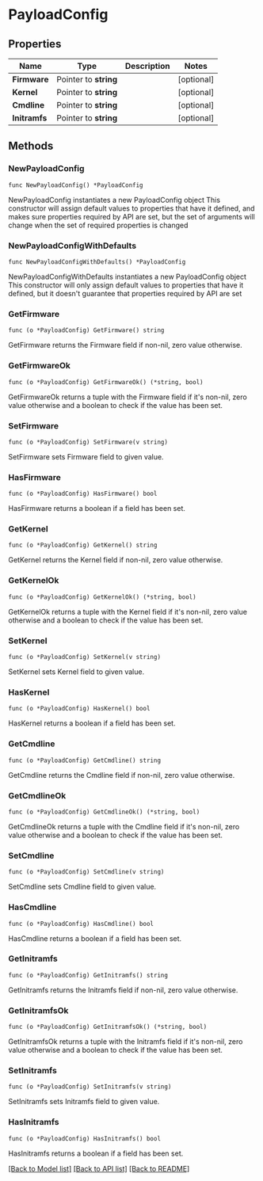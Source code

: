 # PayloadConfig

## Properties

Name | Type | Description | Notes
------------ | ------------- | ------------- | -------------
**Firmware** | Pointer to **string** |  | [optional]
**Kernel** | Pointer to **string** |  | [optional]
**Cmdline** | Pointer to **string** |  | [optional]
**Initramfs** | Pointer to **string** |  | [optional]

## Methods

### NewPayloadConfig

`func NewPayloadConfig() *PayloadConfig`

NewPayloadConfig instantiates a new PayloadConfig object
This constructor will assign default values to properties that have it defined,
and makes sure properties required by API are set, but the set of arguments
will change when the set of required properties is changed

### NewPayloadConfigWithDefaults

`func NewPayloadConfigWithDefaults() *PayloadConfig`

NewPayloadConfigWithDefaults instantiates a new PayloadConfig object
This constructor will only assign default values to properties that have it defined,
but it doesn't guarantee that properties required by API are set

### GetFirmware

`func (o *PayloadConfig) GetFirmware() string`

GetFirmware returns the Firmware field if non-nil, zero value otherwise.

### GetFirmwareOk

`func (o *PayloadConfig) GetFirmwareOk() (*string, bool)`

GetFirmwareOk returns a tuple with the Firmware field if it's non-nil, zero value otherwise
and a boolean to check if the value has been set.

### SetFirmware

`func (o *PayloadConfig) SetFirmware(v string)`

SetFirmware sets Firmware field to given value.

### HasFirmware

`func (o *PayloadConfig) HasFirmware() bool`

HasFirmware returns a boolean if a field has been set.

### GetKernel

`func (o *PayloadConfig) GetKernel() string`

GetKernel returns the Kernel field if non-nil, zero value otherwise.

### GetKernelOk

`func (o *PayloadConfig) GetKernelOk() (*string, bool)`

GetKernelOk returns a tuple with the Kernel field if it's non-nil, zero value otherwise
and a boolean to check if the value has been set.

### SetKernel

`func (o *PayloadConfig) SetKernel(v string)`

SetKernel sets Kernel field to given value.

### HasKernel

`func (o *PayloadConfig) HasKernel() bool`

HasKernel returns a boolean if a field has been set.

### GetCmdline

`func (o *PayloadConfig) GetCmdline() string`

GetCmdline returns the Cmdline field if non-nil, zero value otherwise.

### GetCmdlineOk

`func (o *PayloadConfig) GetCmdlineOk() (*string, bool)`

GetCmdlineOk returns a tuple with the Cmdline field if it's non-nil, zero value otherwise
and a boolean to check if the value has been set.

### SetCmdline

`func (o *PayloadConfig) SetCmdline(v string)`

SetCmdline sets Cmdline field to given value.

### HasCmdline

`func (o *PayloadConfig) HasCmdline() bool`

HasCmdline returns a boolean if a field has been set.

### GetInitramfs

`func (o *PayloadConfig) GetInitramfs() string`

GetInitramfs returns the Initramfs field if non-nil, zero value otherwise.

### GetInitramfsOk

`func (o *PayloadConfig) GetInitramfsOk() (*string, bool)`

GetInitramfsOk returns a tuple with the Initramfs field if it's non-nil, zero value otherwise
and a boolean to check if the value has been set.

### SetInitramfs

`func (o *PayloadConfig) SetInitramfs(v string)`

SetInitramfs sets Initramfs field to given value.

### HasInitramfs

`func (o *PayloadConfig) HasInitramfs() bool`

HasInitramfs returns a boolean if a field has been set.


[[Back to Model list]](../README.md#documentation-for-models) [[Back to API list]](../README.md#documentation-for-api-endpoints) [[Back to README]](../README.md)


